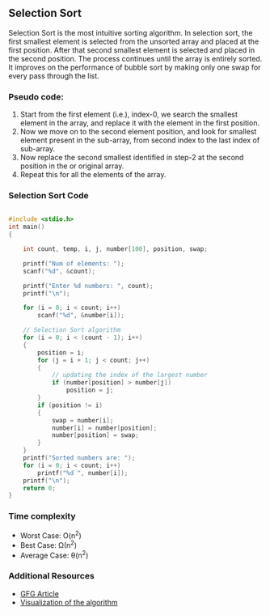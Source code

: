 ## Selection Sort

Selection Sort is the most intuitive sorting algorithm. In selection sort, the first smallest element is selected from the unsorted array and placed at the first position. After that second smallest element is selected and placed in the second position. The process continues until the array is entirely sorted.
It improves on the performance of bubble sort by making only one swap for every pass through the list.

### Pseudo code: 
1. Start from the first element (i.e.), index-0, we search the smallest element in the array, and replace it with the element in the first position. 
2. Now we move on to the second element position, and look for smallest element present in the sub-array, from second index to the last index of sub-array.
3. Now replace the second smallest identified in step-2 at the second position in the or original array.
4. Repeat this for all the elements of the array.

### Selection Sort Code

```cpp

#include <stdio.h>
int main()
{

    int count, temp, i, j, number[100], position, swap;

    printf("Num of elements: ");
    scanf("%d", &count);

    printf("Enter %d numbers: ", count);
    printf("\n");

    for (i = 0; i < count; i++)
        scanf("%d", &number[i]);

    // Selection Sort algorithm
    for (i = 0; i < (count - 1); i++)
    {
        position = i;
        for (j = i + 1; j < count; j++)
        {
            // updating the index of the largest number
            if (number[position] > number[j])
                position = j;
        }
        if (position != i)
        {
            swap = number[i];
            number[i] = number[position];
            number[position] = swap;
        }
    }
    printf("Sorted numbers are: ");
    for (i = 0; i < count; i++)
        printf("%d ", number[i]);
    printf("\n");
    return 0;
}

```
### Time complexity

- Worst Case: O(n<sup>2</sup>)
- Best Case: Ω(n<sup>2</sup>)
- Average Case: θ(n<sup>2</sup>)


### Additional Resources

- [GFG Article](https://www.geeksforgeeks.org/selection-sort/)
- [Visualization of the algorithm](https://visualgo.net/en/sorting)